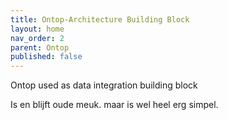 ```yaml
---
title: Ontop-Architecture Building Block
layout: home
nav_order: 2
parent: Ontop
published: false
---
```

Ontop used as data integration building block

Is en blijft oude meuk. maar is wel heel erg simpel.